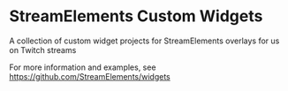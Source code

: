 # StreamElements Custom Widgets

A collection of custom widget projects for StreamElements overlays for us on Twitch streams

For more information and examples, see https://github.com/StreamElements/widgets
